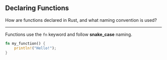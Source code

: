 ## Declaring Functions

How are functions declared in Rust, and what naming convention is used?

---

Functions use the `fn` keyword and follow **snake_case** naming.  

```rust
fn my_function() {
    println!("Hello!");
}
```

